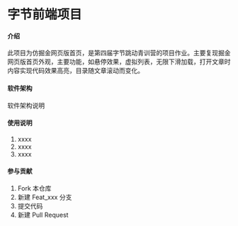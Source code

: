 # 字节前端项目

#### 介绍
此项目为仿掘金网页版首页，是第四届字节跳动青训营的项目作业。主要复现掘金网页版首页外观，主要功能，如悬停效果，虚拟列表，无限下滑加载，打开文章时内容实现代码效果高亮，目录随文章滚动而变化。

#### 软件架构
软件架构说明

#### 使用说明

1.  xxxx
2.  xxxx
3.  xxxx

#### 参与贡献

1.  Fork 本仓库
2.  新建 Feat_xxx 分支
3.  提交代码
4.  新建 Pull Request

